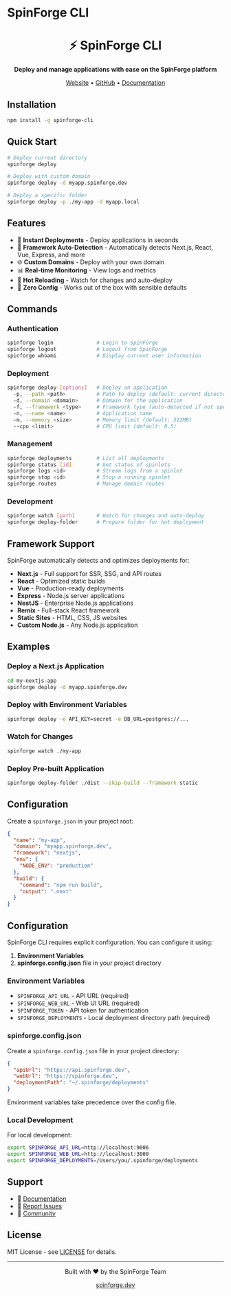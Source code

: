 # SpinForge CLI

<div align="center">
  <h1>⚡ SpinForge CLI</h1>
  <p><strong>Deploy and manage applications with ease on the SpinForge platform</strong></p>
  <p>
    <a href="https://spinforge.dev">Website</a> •
    <a href="https://github.com/JacLight/spinforge">GitHub</a> •
    <a href="https://spinforge.dev/docs">Documentation</a>
  </p>
</div>

## Installation

```bash
npm install -g spinforge-cli
```

## Quick Start

```bash
# Deploy current directory
spinforge deploy

# Deploy with custom domain
spinforge deploy -d myapp.spinforge.dev

# Deploy a specific folder
spinforge deploy -p ./my-app -d myapp.local
```

## Features

- 🚀 **Instant Deployments** - Deploy applications in seconds
- 🔧 **Framework Auto-Detection** - Automatically detects Next.js, React, Vue, Express, and more
- 🌐 **Custom Domains** - Deploy with your own domain
- 📊 **Real-time Monitoring** - View logs and metrics
- 🔄 **Hot Reloading** - Watch for changes and auto-deploy
- 🎯 **Zero Config** - Works out of the box with sensible defaults

## Commands

### Authentication

```bash
spinforge login              # Login to SpinForge
spinforge logout             # Logout from SpinForge
spinforge whoami             # Display current user information
```

### Deployment

```bash
spinforge deploy [options]   # Deploy an application
  -p, --path <path>          # Path to deploy (default: current directory)
  -d, --domain <domain>      # Domain for the application
  -f, --framework <type>     # Framework type (auto-detected if not specified)
  -n, --name <name>          # Application name
  -m, --memory <size>        # Memory limit (default: 512MB)
  --cpu <limit>              # CPU limit (default: 0.5)
```

### Management

```bash
spinforge deployments        # List all deployments
spinforge status [id]        # Get status of spinlets
spinforge logs <id>          # Stream logs from a spinlet
spinforge stop <id>          # Stop a running spinlet
spinforge routes             # Manage domain routes
```

### Development

```bash
spinforge watch [path]       # Watch for changes and auto-deploy
spinforge deploy-folder      # Prepare folder for hot deployment
```

## Framework Support

SpinForge automatically detects and optimizes deployments for:

- **Next.js** - Full support for SSR, SSG, and API routes
- **React** - Optimized static builds
- **Vue** - Production-ready deployments
- **Express** - Node.js server applications
- **NestJS** - Enterprise Node.js applications
- **Remix** - Full-stack React framework
- **Static Sites** - HTML, CSS, JS websites
- **Custom Node.js** - Any Node.js application

## Examples

### Deploy a Next.js Application

```bash
cd my-nextjs-app
spinforge deploy -d myapp.spinforge.dev
```

### Deploy with Environment Variables

```bash
spinforge deploy -e API_KEY=secret -e DB_URL=postgres://...
```

### Watch for Changes

```bash
spinforge watch ./my-app
```

### Deploy Pre-built Application

```bash
spinforge deploy-folder ./dist --skip-build --framework static
```

## Configuration

Create a `spinforge.json` in your project root:

```json
{
  "name": "my-app",
  "domain": "myapp.spinforge.dev",
  "framework": "nextjs",
  "env": {
    "NODE_ENV": "production"
  },
  "build": {
    "command": "npm run build",
    "output": ".next"
  }
}
```

## Configuration

SpinForge CLI requires explicit configuration. You can configure it using:

1. **Environment Variables**
2. **spinforge.config.json** file in your project directory

### Environment Variables

- `SPINFORGE_API_URL` - API URL (required)
- `SPINFORGE_WEB_URL` - Web UI URL (required)
- `SPINFORGE_TOKEN` - API token for authentication
- `SPINFORGE_DEPLOYMENTS` - Local deployment directory path (required)

### spinforge.config.json

Create a `spinforge.config.json` file in your project directory:

```json
{
  "apiUrl": "https://api.spinforge.dev",
  "webUrl": "https://spinforge.dev",
  "deploymentPath": "~/.spinforge/deployments"
}
```

Environment variables take precedence over the config file.

### Local Development

For local development:

```bash
export SPINFORGE_API_URL=http://localhost:9006
export SPINFORGE_WEB_URL=http://localhost:3000
export SPINFORGE_DEPLOYMENTS=/Users/you/.spinforge/deployments
```

## Support

- 📖 [Documentation](https://spinforge.dev/docs)
- 🐛 [Report Issues](https://github.com/JacLight/spinforge/issues)
- 💬 [Community](https://spinforge.dev/community)

## License

MIT License - see [LICENSE](https://github.com/JacLight/spinforge/blob/main/LICENSE) for details.

---

<div align="center">
  <p>Built with ❤️ by the SpinForge Team</p>
  <p><a href="https://spinforge.dev">spinforge.dev</a></p>
</div>